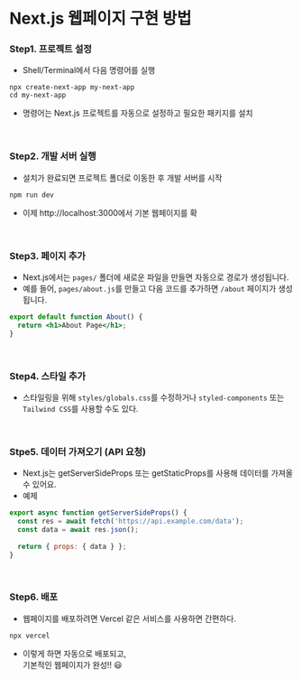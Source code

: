 # Next.js 웹페이지 구현 방법


### Step1. 프로젝트 설정
- Shell/Terminal에서 다음 명령어를 실행

```shell
npx create-next-app my-next-app
cd my-next-app
```

- 명령어는 Next.js 프로젝트를 자동으로 설정하고 필요한 패키지를 설치
<br/>

### Step2. 개발 서버 실행
- 설치가 완료되면 프로젝트 폴더로 이동한 후 개발 서버를 시작

```shell
npm run dev
```

- 이제 http://localhost:3000에서 기본 웹페이지를 확
<br/>

### Step3. 페이지 추가
- Next.js에서는 `pages/` 폴더에 새로운 파일을 만들면 자동으로 경로가 생성됩니다. 
- 예를 들어, `pages/about.js`를 만들고 다음 코드를 추가하면 `/about` 페이지가 생성됩니다.

```jsx
export default function About() {
  return <h1>About Page</h1>;
}
```
<br/>

### Step4. 스타일 추가
- 스타일링을 위해 `styles/globals.css`를 수정하거나 `styled-components` 또는 `Tailwind CSS`를 사용할 수도 있다.
<br/>

### Stpe5. 데이터 가져오기 (API 요청)
- Next.js는 getServerSideProps 또는 getStaticProps를 사용해 데이터를 가져올 수 있어요.
- 예제

```jsx
export async function getServerSideProps() {
  const res = await fetch('https://api.example.com/data');
  const data = await res.json();
  
  return { props: { data } };
}
```
<br/>

### Step6. 배포
- 웹페이지를 배포하려면 Vercel 같은 서비스를 사용하면 간편하다.

```shell
npx vercel
```

- 이렇게 하면 자동으로 배포되고, <br/>
  기본적인 웹페이지가 완성!! 😃 

<br/>


